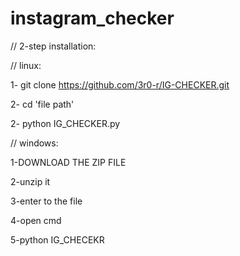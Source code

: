 # instagram_checker
// 2-step installation:

// linux:

1- git clone https://github.com/3r0-r/IG-CHECKER.git

2- cd 'file path'

2- python IG_CHECKER.py

// windows:

1-DOWNLOAD THE ZIP FILE

2-unzip it

3-enter to the file

4-open cmd

5-python IG_CHECEKR

